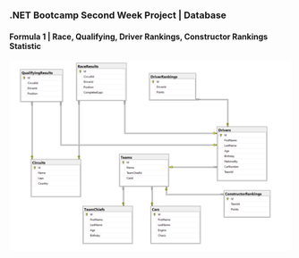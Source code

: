 ### .NET Bootcamp Second Week Project | Database

#### Formula 1 | Race, Qualifying, Driver Rankings, Constructor Rankings Statistic

![Diagram](https://github.com/156-Innova-Net-Bootcamp-Patika-dev/22-RefikSen-main/blob/main/dotNet%20Bootcamp/SecondWeekProject/FormulaOneDatabase.png)
